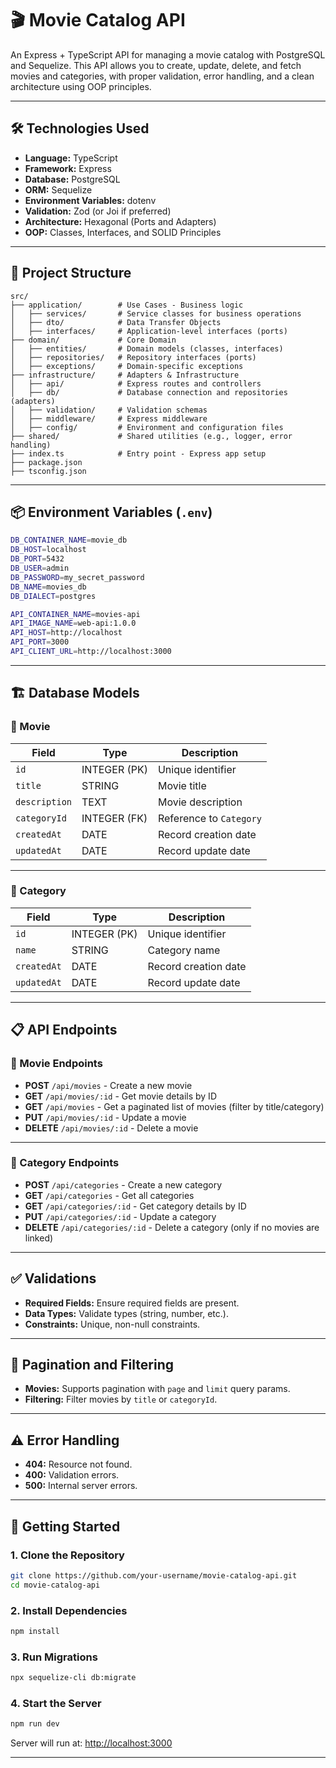 
# 🎬 Movie Catalog API

An Express + TypeScript API for managing a movie catalog with PostgreSQL and Sequelize. This API allows you to create, update, delete, and fetch movies and categories, with proper validation, error handling, and a clean architecture using OOP principles.

---

## 🛠️ Technologies Used
- **Language:** TypeScript
- **Framework:** Express
- **Database:** PostgreSQL
- **ORM:** Sequelize
- **Environment Variables:** dotenv
- **Validation:** Zod (or Joi if preferred)
- **Architecture:** Hexagonal (Ports and Adapters)
- **OOP:** Classes, Interfaces, and SOLID Principles

---

## 📂 Project Structure
```
src/
├── application/        # Use Cases - Business logic
│   ├── services/       # Service classes for business operations
│   ├── dto/            # Data Transfer Objects
│   ├── interfaces/     # Application-level interfaces (ports)
├── domain/             # Core Domain
│   ├── entities/       # Domain models (classes, interfaces)
│   ├── repositories/   # Repository interfaces (ports)
│   ├── exceptions/     # Domain-specific exceptions
├── infrastructure/     # Adapters & Infrastructure
│   ├── api/            # Express routes and controllers
│   ├── db/             # Database connection and repositories (adapters)
│   ├── validation/     # Validation schemas
│   ├── middleware/     # Express middleware
│   ├── config/         # Environment and configuration files
├── shared/             # Shared utilities (e.g., logger, error handling)
├── index.ts            # Entry point - Express app setup
├── package.json
├── tsconfig.json
```

---

## 📦 Environment Variables (`.env`)
```bash
DB_CONTAINER_NAME=movie_db
DB_HOST=localhost
DB_PORT=5432
DB_USER=admin
DB_PASSWORD=my_secret_password
DB_NAME=movies_db
DB_DIALECT=postgres

API_CONTAINER_NAME=movies-api
API_IMAGE_NAME=web-api:1.0.0
API_HOST=http://localhost
API_PORT=3000
API_CLIENT_URL=http://localhost:3000
```

---

## 🏗️ Database Models

### 🎥 Movie
| Field          | Type         | Description                         |
| -------------- | ------------ | ----------------------------------- |
| `id`           | INTEGER (PK) | Unique identifier                   |
| `title`        | STRING       | Movie title                         |
| `description`  | TEXT         | Movie description                   |
| `categoryId`   | INTEGER (FK) | Reference to `Category`             |
| `createdAt`    | DATE         | Record creation date                |
| `updatedAt`    | DATE         | Record update date                  |

---

### 📂 Category
| Field          | Type         | Description                         |
| -------------- | ------------ | ----------------------------------- |
| `id`           | INTEGER (PK) | Unique identifier                   |
| `name`         | STRING       | Category name                       |
| `createdAt`    | DATE         | Record creation date                |
| `updatedAt`    | DATE         | Record update date                  |

---

## 📋 API Endpoints

### 🎥 Movie Endpoints
- **POST** `/api/movies` - Create a new movie
- **GET** `/api/movies/:id` - Get movie details by ID
- **GET** `/api/movies` - Get a paginated list of movies (filter by title/category)
- **PUT** `/api/movies/:id` - Update a movie
- **DELETE** `/api/movies/:id` - Delete a movie

---

### 📂 Category Endpoints
- **POST** `/api/categories` - Create a new category
- **GET** `/api/categories` - Get all categories
- **GET** `/api/categories/:id` - Get category details by ID
- **PUT** `/api/categories/:id` - Update a category
- **DELETE** `/api/categories/:id` - Delete a category (only if no movies are linked)

---

## ✅ Validations
- **Required Fields:** Ensure required fields are present.
- **Data Types:** Validate types (string, number, etc.).
- **Constraints:** Unique, non-null constraints.

---

## 🔄 Pagination and Filtering
- **Movies:** Supports pagination with `page` and `limit` query params.
- **Filtering:** Filter movies by `title` or `categoryId`.

---

## ⚠️ Error Handling
- **404:** Resource not found.
- **400:** Validation errors.
- **500:** Internal server errors.

---

## 🚀 Getting Started

### 1. Clone the Repository
```bash
git clone https://github.com/your-username/movie-catalog-api.git
cd movie-catalog-api
```

### 2. Install Dependencies
```bash
npm install
```

### 3. Run Migrations
```bash
npx sequelize-cli db:migrate
```

### 4. Start the Server
```bash
npm run dev
```

Server will run at: [http://localhost:3000](http://localhost:3000)

---